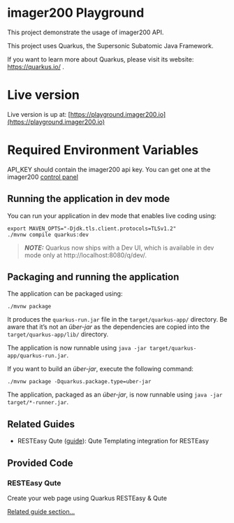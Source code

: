 
# imager200 Playground

This project demonstrate the usage of imager200 API.

This project uses Quarkus, the Supersonic Subatomic Java Framework.

If you want to learn more about Quarkus, please visit its website: https://quarkus.io/ .

# Live version

Live version is up at: [https://playground.imager200.io](https://playground.imager200.io)

# Required Environment Variables

API_KEY should contain the imager200 api key. You can get one at the imager200 [control panel](https://panel.imager200.io) 

## Running the application in dev mode

You can run your application in dev mode that enables live coding using:
```shell script
export MAVEN_OPTS="-Djdk.tls.client.protocols=TLSv1.2"
./mvnw compile quarkus:dev
```

> **_NOTE:_**  Quarkus now ships with a Dev UI, which is available in dev mode only at http://localhost:8080/q/dev/.

## Packaging and running the application

The application can be packaged using:
```shell script
./mvnw package
```
It produces the `quarkus-run.jar` file in the `target/quarkus-app/` directory.
Be aware that it’s not an _über-jar_ as the dependencies are copied into the `target/quarkus-app/lib/` directory.

The application is now runnable using `java -jar target/quarkus-app/quarkus-run.jar`.

If you want to build an _über-jar_, execute the following command:
```shell script
./mvnw package -Dquarkus.package.type=uber-jar
```

The application, packaged as an _über-jar_, is now runnable using `java -jar target/*-runner.jar`.

## Related Guides

- RESTEasy Qute ([guide](https://quarkus.io/guides/qute)): Qute Templating integration for RESTEasy

## Provided Code

### RESTEasy Qute

Create your web page using Quarkus RESTEasy & Qute

[Related guide section...](https://quarkus.io/guides/qute#type-safe-templates)
